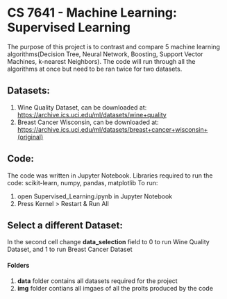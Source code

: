 # CS 7641 - Machine Learning: Supervised Learning

The purpose of this project is to contrast and compare 5 machine learning algorithms(Decision Tree, Neural Network, Boosting, Support Vector Machines, k-nearest Neighbors). The code will run through all the algorithms at once but need to be ran twice for two datasets.

## Datasets:
1. Wine Quality Dataset, can be downloaded at: https://archive.ics.uci.edu/ml/datasets/wine+quality
2. Breast Cancer Wisconsin, can be downloaded at:
https://archive.ics.uci.edu/ml/datasets/breast+cancer+wisconsin+(original)

## Code:
The code was written in Jupyter Notebook. 
Libraries required to run the code:
scikit-learn, numpy, pandas, matplotlib
To run:
1. open Supervised_Learning.ipynb in Jupyter Notebook
2. Press Kernel > Restart & Run All

## Select a different Dataset:
In the second cell change **data_selection** field to 0 to run Wine Quality Dataset, and 1 to run Breast Cancer Dataset

#### Folders
1. **data** folder contains all datasets required for the project
2. **img** folder contians all imgaes of all the prolts produced by the code